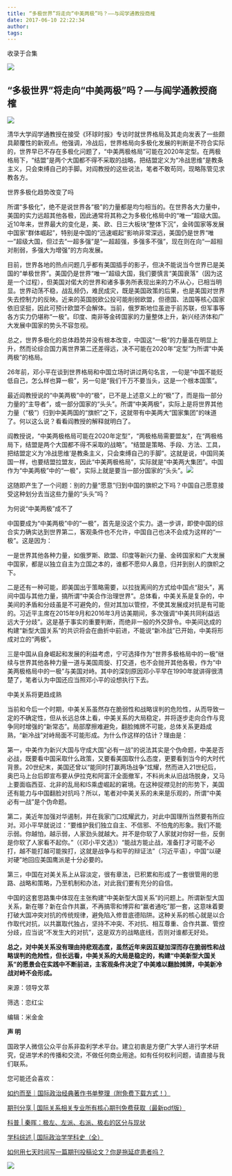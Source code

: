```yaml
---
title: “多极世界”将走向“中美两极”吗？——与阎学通教授商榷
date: 2017-06-10 22:22:34
author: 
tags: 
---
```



收录于合集

![](/images/4218/2.png)

  

## “多极世界”将走向“中美两极”吗？—与阎学通教授商榷

![](/images/4218/3.jpeg)

  

  

  

清华大学阎学通教授在接受《环球时报》专访时就世界格局及其走向发表了一些颇具颠覆性的新观点。他强调，冷战后，世界格局向多极化发展的判断是不符合实际的，世界早已不存在多极化问题了，“中美两极格局”可能在2020年定型。在两极格局下，“结盟”是两个大国都不得不采取的战略，把结盟定义为“冷战思维”是教条主义，只会束缚自己的手脚。对阎教授的这些说法，笔者不敢苟同，现略陈管见求教各方。

  

世界多极化趋势改变了吗

  

所谓“多极化”，绝不是说世界各“极”的力量都是均匀相当的。在世界各大力量中，美国的实力远超其他各极，因此通常将其称之为多极化格局中的“唯一”超级大国。近10年来，世界最大的变化是，美、欧、日三大板块“整体下沉”，金砖国家等发展中国家“群体崛起”，特别是中国的“迅速崛起”影响非常深远，美国仍是世界“唯一”超级大国，但过去“一超多强”是“一超超强，多强多不强”，现在则在向“一超相对削弱，多强大为增强”的方向发展。

目前，世界各地的热点问题几乎都有美国插手的影子，但决不能说当今世界已是美国的“单极世界”。美国仍是世界“唯一”超级大国，我们要慎言“美国衰落”（因为这是一个过程），但美国对偌大的世界和诸多事务所表现出来的力不从心，已相当明显。世界动荡不稳，战乱频仍，难民成灾，既是美国政策的后果，也是美国对世界失去控制力的反映。近来的英国脱欧公投可能削弱欧盟，但德国、法国等核心国家依旧坚挺，因此可预计欧盟不会解体。当前，俄罗斯地位虽逊于前苏联，但军事等各方实力仍堪称“一极”。印度、南非等金砖国家的力量整体上升，新兴经济体和广大发展中国家的势头不容忽视。

总之，世界多极化的总体趋势并没有根本改变，中国这“一极”的力量虽在明显上升，然而论综合国力离世界第二还差得远，决不可能在2020年“定型”为所谓“中美两极”的格局。

26年前，邓小平在谈到世界格局和中国立场时讲过两句名言，一句是“中国不能贬低自己，怎么样也算一极”，另一句是“我们千万不要当头，这是一个根本国策”。

最近阎教授说的“中美两极”中的“极”，已不是上述意义上的“极”了，而是指一部分力量的“主导者”，或一部分国家的“头头”。所谓“中美两极”，实际上是将世界其他力量（“极”）归到中美两国的“旗帜”之下，这就带有中美两大“国家集团”的味道了。何以这么说？看看阎教授的解释就明白了。

阎教授说，“中美两极格局可能在2020年定型”，“两极格局需要盟友”，在“两极格局下，结盟是两个大国都不得不采取的战略”。“结盟是策略、手段、方法、工具，把结盟定义为‘冷战思维’是教条主义，只会束缚自己的手脚”。这就是说，中国同美国一样，也要结盟拉盟友，因此“中美两极格局”，实际就是“中美两大集团”。中国作为“中美两极”中的“一极”，实际上就是要当一部分国家的“头头”。![](/images/4218/4.jpeg)

这随即产生了一个问题：别的力量“愿意”归到中国的旗帜之下吗？中国自己愿意接受这种划分去当这些力量的“头头”吗？

  

为何说“中美两极”成不了

  

  

中国要成为“中美两极”中的“一极”，首先是没这个实力。退一步讲，即使中国的综合实力确实达到世界第二，客观条件也不允许，中国自己也决不会成为这样的“一极”。这是因为：

一是世界其他各种力量，如俄罗斯、欧盟、印度等新兴力量、金砖国家和广大发展中国家，都是以独立自主为立国之本的，谁都不愿仰人鼻息，归并到别人的旗帜之下。

二是还有一种可能，即美国出于策略需要，以拉拢离间的方式给中国点“甜头”，离间中国与其他力量，搞所谓“中美合作治理世界”。总体看，中美关系是复杂的，中美间的矛盾和分歧虽是不可避免的，但对其加以管控，不使其发展成对抗是有可能的。习近平主席在2015年9月和2016年3月访美期间，多次强调“中美共同利益远远大于分歧”。这是基于事实的重要判断，而绝非一般的外交辞令。中美间达成的构建“新型大国关系”的共识将会在曲折中前进，不能说“新冷战”已开始，中美将形成对立的“两极”。

三是中国从自身崛起和发展的利益考虑，宁可选择作为“世界多极格局中的一极”继续与世界其他各种力量一道与美国周旋、打交道，也不会抛开其他各极，作为“中美两极格局中的一极”与美国对峙。其中的深刻原因邓小平早在1990年就讲得很清楚了，笔者认为中国还应当照邓小平的设想执行下去。

  

  

  
  

中美关系将更趋成熟

  

  

当前和今后一个时期，中美关系虽然存在脆弱性和战略误判的危险性，从而导致一定的不确定性，但从长远总体上看，中美关系的大局稳定，并将逐步走向合作与竞争同时增强的“新常态”。局部摩擦难避免，翻脸摊牌不可能，总体关系更趋成熟，“新冷战”对峙局面不可能形成。为什么作这样的估计？理由是：

第一，中美作为新兴大国与守成大国“必有一战”的说法其实是个伪命题，中美是否必战，既要看中国采取什么政策，又要看美国取什么态度，更要看到当今的大时代背景。20世纪末，美国还曾以“能同时打赢两场战争”炫耀，然而进入21世纪后，奥巴马上台后即宣布要从伊拉克和阿富汗全面撤军，不料尚未从旧战场脱身，又马上要面临西亚、北非的乱局和IS乘虚崛起的窘境。在这种捉襟见肘的形势下，美国还有能力与中国翻脸对抗吗？所以，笔者对中美关系的未来是乐观的，所谓“中美必有一战”是个伪命题。

第二，美近年加强对华遏制，并在我家门口炫耀武力，对此中国理所当然要有所应对。邓小平早就说过：“要维护我们独立自主、不信邪、不怕鬼的形象。我们不能示弱。你越怕，越示弱，人家劲头就越大。并不是你软了人家就对你好一些，反倒是你软了人家看不起你。”（《邓小平文选》）“能战方能止战，准备打才可能不必打，越不能打越可能挨打，这就是战争与和平的辩证法”（习近平语），中国“以硬对硬”地回应美国鹰派是十分必要的。

第三，中国在对美关系上从容淡定，很有章法，已积累和形成了一套很管用的思路、战略和策略，乃至机制和办法，对此我们要有充分的自信。

中国的这套思路集中体现在主张构建“中美新型大国关系”的问题上。所谓新型大国关系，新在哪？新在合作共赢，不再搞零和博弈和“赢者通吃”那一套，这意味着要打破大国冲突对抗的传统规律，避免陷入修昔底德陷阱。这种关系的核心就是以合作取代对抗，以共赢取代独占，坚持不冲突、不对抗、相互尊重、合作共赢、管控分歧，应当说“不发生大的对抗”，这是双方的战略底线，否则对谁都无好处。

**总之，对中美关系没有理由持悲观态度，虽然近年来因互疑加深而存在脆弱性和战略误判的危险性，但长远看，中美关系的大局是稳定的，构建“中美新型大国关系”的愿景会在实践中不断前进，主客观条件决定了中美难以翻脸摊牌，中美新冷战对峙不会形成。**

来源：领导文萃

筛选：恋红尘

编辑：米金金

  

  

 **声 明**

国政学人微信公众平台系非盈利学术平台。建立初衷是方便广大学人进行学术研究，促进学术的传播和交流，不做任何商业用途。如有任何权利问题，请直接与我们联系。

  

  

  

您可能还会喜欢：

[如约而至｜国际政治经典著作书单整理（附免费下载方式！）](http://mp.weixin.qq.com/s?__biz=MzI3MTYzMzE5Mw==&mid=2247484047&idx=1&sn=7cbf5e66e8c4ecc1567f9259c5ddf5c5&chksm=eb3f9cc9dc4815df5dfd4d47882cb03ee5512acbfc03a57ff759a0b64aea0cd3cf5d6fc36fa8&scene=21#wechat_redirect)  

[期刊分享 |
国际关系相关专业所有核心期刊免费获取（最新pdf版）](http://mp.weixin.qq.com/s?__biz=MzI3MTYzMzE5Mw==&mid=2247484056&idx=4&sn=23e11c3222678a1409b173359f85dcb6&chksm=eb3f9cdedc4815c8aa50ea71548dfdd5c0cc40a9ea28de076ba14178d74f9e0b7a711b093821&scene=21#wechat_redirect)  

[科普 |
秦晖：极左、左派、右派、极右的区分与现状](http://mp.weixin.qq.com/s?__biz=MzI3MTYzMzE5Mw==&mid=2247484129&idx=1&sn=b4819efcf421a202fe5000359d0ef690&scene=21#wechat_redirect)

[学科综述 |
国际政治学学科史（全）](http://mp.weixin.qq.com/s?__biz=MzI3MTYzMzE5Mw==&mid=2247483961&idx=2&sn=5e1bb06e2f8d246383f9e8174ea0076c&scene=21#wechat_redirect)

[如何用七天时间写一篇期刊投稿论文？你是拖延症患者吗？](http://mp.weixin.qq.com/s?__biz=MzI3MTYzMzE5Mw==&mid=2247484151&idx=2&sn=beceb344e95a48a15efc15ce307797f0&chksm=eb3f9cb1dc4815a7d4b7a41a82c5f10c07c6e3f0fec0d98d91941c346c4a340c0dfa19419f49&scene=21#wechat_redirect)

  
[](http://mp.weixin.qq.com/s?__biz=MzI3MTYzMzE5Mw==&mid=2247484151&idx=2&sn=beceb344e95a48a15efc15ce307797f0&chksm=eb3f9cb1dc4815a7d4b7a41a82c5f10c07c6e3f0fec0d98d91941c346c4a340c0dfa19419f49&scene=21#wechat_redirect)

![](/images/4218/5.png)

  

  

